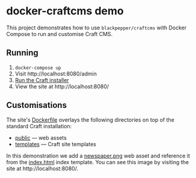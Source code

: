 # docker-craftcms demo

This project demonstrates how to use `blackpepper/craftcms` with Docker Compose to run and customise Craft CMS.

## Running

1. `docker-compose up`
1. Visit http://localhost:8080/admin
1. [Run the Craft installer](https://docs.craftcms.com/v3/installation.html#step-6-run-the-setup-wizard)
1. View the site at http://localhost:8080/

## Customisations

The site's [Dockerfile](site/Dockerfile) overlays the following directories on top of the standard Craft installation:

* [public](site/public) — web assets
* [templates](site/templates) — Craft site templates

In this demonstration we add a [newspaper.png](site/public/newspaper.png) web asset and reference it from the
[index.html](site/templates/index.html) index template. You can see this image by visiting the site at
http://localhost:8080/.